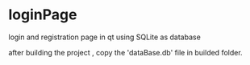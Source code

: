 # loginPage
login and registration page in qt using SQLite as database

after building the project , copy the 'dataBase.db' file in builded folder.
